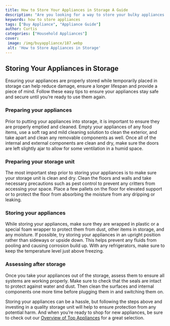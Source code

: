 ```yaml
---
title: How to Store Your Appliances in Storage A Guide
description: "Are you looking for a way to store your bulky appliances in storage Get organizing advice in this guide and learn how to store your appliances safely and efficiently"
keywords: how to store appliances
tags: ["Buy Appliance", "Appliance Guide"]
author: Curtis
categories: ["Household Appliances"]
cover: 
 image: /img/buyappliance/187.webp
 alt: 'How to Store Appliances in Storage'
---
```

## Storing Your Appliances in Storage 

Ensuring your appliances are properly stored while temporarily placed in storage can help reduce damage, ensure a longer lifespan and provide a piece of mind. Follow these easy tips to ensure your appliances stay safe and secure until you’re ready to use them again.

### Preparing your appliances

Prior to putting your appliances into storage, it is important to ensure they are properly emptied and cleaned. Empty your appliances of any food items, use a soft rag and mild cleaning solution to clean the exterior, and take apart and clean any removable components as well. Once all of the internal and external components are clean and dry, make sure the doors are left slightly ajar to allow for some ventilation in a humid space.

### Preparing your storage unit

The most important step prior to storing your appliances is to make sure your storage unit is clean and dry. Clean the floors and walls and take necessary precautions such as pest control to prevent any critters from accessing your space. Place a few pallets on the floor for elevated support or to protect the floor from absorbing the moisture from any dripping or leaking.

### Storing your appliances

While storing your appliances, make sure they are wrapped in plastic or a special foam wrapper to protect them from dust, other items in storage, and any moisture. If possible, try storing your appliances in an upright position rather than sideways or upside down. This helps prevent any fluids from pooling and causing corrosion build up. With any refrigerators, make sure to keep the temperature level just above freezing.

### Assessing after storage

Once you take your appliances out of the storage, assess them to ensure all systems are working properly. Make sure to check that the seals are intact to protect against water and dust. Then clean the surfaces and internal components one more time before plugging them in and switching them on. 

Storing your appliances can be a hassle, but following the steps above and investing in a quality storage unit will help to ensure protection from any potential harm. And when you’re ready to shop for new appliances, be sure to check out our [Overview of Top Appliances](./pages/appliance-overview) for a great selection.
